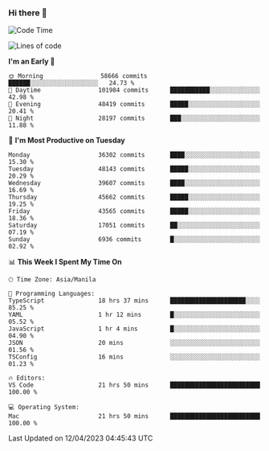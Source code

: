 ### Hi there 👋

<!--START_SECTION:waka-->
![Code Time](http://img.shields.io/badge/Code%20Time-3%2C834%20hrs%2027%20mins-blue)

![Lines of code](https://img.shields.io/badge/From%20Hello%20World%20I%27ve%20Written-98.3%20million%20lines%20of%20code-blue)

**I'm an Early 🐤** 

```text
🌞 Morning                58666 commits       ██████░░░░░░░░░░░░░░░░░░░   24.73 % 
🌆 Daytime                101984 commits      ███████████░░░░░░░░░░░░░░   42.98 % 
🌃 Evening                48419 commits       █████░░░░░░░░░░░░░░░░░░░░   20.41 % 
🌙 Night                  28197 commits       ███░░░░░░░░░░░░░░░░░░░░░░   11.88 % 
```
📅 **I'm Most Productive on Tuesday** 

```text
Monday                   36302 commits       ████░░░░░░░░░░░░░░░░░░░░░   15.30 % 
Tuesday                  48143 commits       █████░░░░░░░░░░░░░░░░░░░░   20.29 % 
Wednesday                39607 commits       ████░░░░░░░░░░░░░░░░░░░░░   16.69 % 
Thursday                 45662 commits       █████░░░░░░░░░░░░░░░░░░░░   19.25 % 
Friday                   43565 commits       █████░░░░░░░░░░░░░░░░░░░░   18.36 % 
Saturday                 17051 commits       ██░░░░░░░░░░░░░░░░░░░░░░░   07.19 % 
Sunday                   6936 commits        █░░░░░░░░░░░░░░░░░░░░░░░░   02.92 % 
```


📊 **This Week I Spent My Time On** 

```text
🕑︎ Time Zone: Asia/Manila

💬 Programming Languages: 
TypeScript               18 hrs 37 mins      █████████████████████░░░░   85.25 % 
YAML                     1 hr 12 mins        █░░░░░░░░░░░░░░░░░░░░░░░░   05.52 % 
JavaScript               1 hr 4 mins         █░░░░░░░░░░░░░░░░░░░░░░░░   04.90 % 
JSON                     20 mins             ░░░░░░░░░░░░░░░░░░░░░░░░░   01.56 % 
TSConfig                 16 mins             ░░░░░░░░░░░░░░░░░░░░░░░░░   01.23 % 

🔥 Editors: 
VS Code                  21 hrs 50 mins      █████████████████████████   100.00 % 

💻 Operating System: 
Mac                      21 hrs 50 mins      █████████████████████████   100.00 % 
```


 Last Updated on 12/04/2023 04:45:43 UTC
<!--END_SECTION:waka-->


<!--
**rad182/rad182** is a ✨ _special_ ✨ repository because its `README.md` (this file) appears on your GitHub profile.

Here are some ideas to get you started:

- 🔭 I’m currently working on ...
- 🌱 I’m currently learning ...
- 👯 I’m looking to collaborate on ...
- 🤔 I’m looking for help with ...
- 💬 Ask me about ...
- 📫 How to reach me: ...
- 😄 Pronouns: ...
- ⚡ Fun fact: ...
-->
